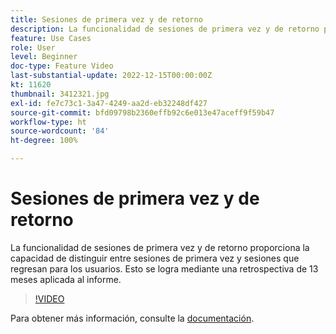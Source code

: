 ```yaml
---
title: Sesiones de primera vez y de retorno
description: La funcionalidad de sesiones de primera vez y de retorno proporciona la capacidad de distinguir entre sesiones de primera vez y sesiones que regresan para los usuarios. Esto se logra mediante una retrospectiva de 13 meses aplicada al informe.
feature: Use Cases
role: User
level: Beginner
doc-type: Feature Video
last-substantial-update: 2022-12-15T00:00:00Z
kt: 11620
thumbnail: 3412321.jpg
exl-id: fe7c73c1-3a47-4249-aa2d-eb32248df427
source-git-commit: bfd09798b2360effb92c6e013e47aceff9f59b47
workflow-type: ht
source-wordcount: '84'
ht-degree: 100%

---
```


# Sesiones de primera vez y de retorno

La funcionalidad de sesiones de primera vez y de retorno proporciona la capacidad de distinguir entre sesiones de primera vez y sesiones que regresan para los usuarios. Esto se logra mediante una retrospectiva de 13 meses aplicada al informe.

>[!VIDEO](https://video.tv.adobe.com/v/3412321/?quality=12&learn=on)

Para obtener más información, consulte la [documentación](https://experienceleague.adobe.com/docs/analytics-platform/using/cja-usecases/data-views/data-views-usecases.html?lang=es#new-repeat).
